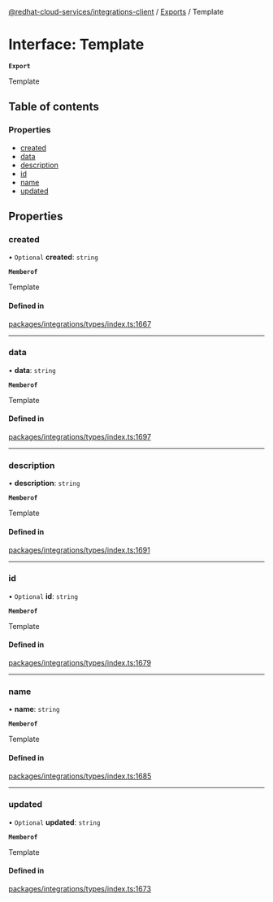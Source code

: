 [@redhat-cloud-services/integrations-client](../README.md) / [Exports](../modules.md) / Template

# Interface: Template

**`Export`**

Template

## Table of contents

### Properties

- [created](Template.md#created)
- [data](Template.md#data)
- [description](Template.md#description)
- [id](Template.md#id)
- [name](Template.md#name)
- [updated](Template.md#updated)

## Properties

### created

• `Optional` **created**: `string`

**`Memberof`**

Template

#### Defined in

[packages/integrations/types/index.ts:1667](https://github.com/RedHatInsights/javascript-clients/blob/main/packages/integrations/types/index.ts#L1667)

___

### data

• **data**: `string`

**`Memberof`**

Template

#### Defined in

[packages/integrations/types/index.ts:1697](https://github.com/RedHatInsights/javascript-clients/blob/main/packages/integrations/types/index.ts#L1697)

___

### description

• **description**: `string`

**`Memberof`**

Template

#### Defined in

[packages/integrations/types/index.ts:1691](https://github.com/RedHatInsights/javascript-clients/blob/main/packages/integrations/types/index.ts#L1691)

___

### id

• `Optional` **id**: `string`

**`Memberof`**

Template

#### Defined in

[packages/integrations/types/index.ts:1679](https://github.com/RedHatInsights/javascript-clients/blob/main/packages/integrations/types/index.ts#L1679)

___

### name

• **name**: `string`

**`Memberof`**

Template

#### Defined in

[packages/integrations/types/index.ts:1685](https://github.com/RedHatInsights/javascript-clients/blob/main/packages/integrations/types/index.ts#L1685)

___

### updated

• `Optional` **updated**: `string`

**`Memberof`**

Template

#### Defined in

[packages/integrations/types/index.ts:1673](https://github.com/RedHatInsights/javascript-clients/blob/main/packages/integrations/types/index.ts#L1673)
